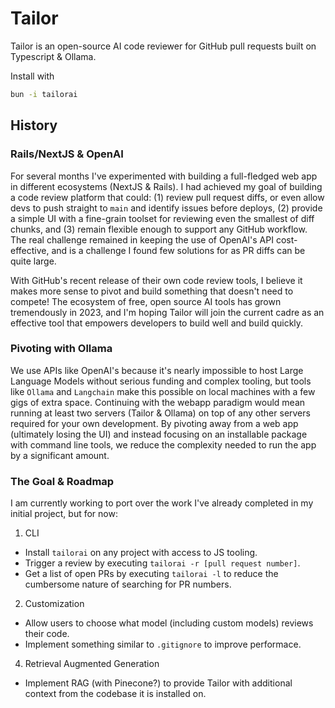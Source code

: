 # Tailor

Tailor is an open-source AI code reviewer for GitHub pull requests built on Typescript & Ollama.

Install with 
```bash
bun -i tailorai
```

## History 

### Rails/NextJS & OpenAI

For several months I've experimented with building a full-fledged web app in different ecosystems (NextJS & Rails). I had achieved my goal of building a code review platform that could: (1) review pull request diffs, or even allow devs to push straight to ```main``` and identify issues before deploys, (2) provide a simple UI with a fine-grain toolset for reviewing even the smallest of diff chunks, and (3) remain flexible enough to support any GitHub workflow. The real challenge remained in keeping the use of OpenAI's API cost-effective, and is a challenge I found few solutions for as PR diffs can be quite large.

With GitHub's recent release of their own code review tools, I believe it makes more sense to pivot and build something that doesn't need to compete! The ecosystem of free, open source AI tools has grown tremendously in 2023, and I'm hoping Tailor will join the current cadre as an effective tool that empowers developers to build well and build quickly. 

### Pivoting with Ollama

We use APIs like OpenAI's because it's nearly impossible to host Large Language Models without serious funding and complex tooling, but tools like ```Ollama``` and ```Langchain``` make this possible on local machines with a few gigs of extra space. Continuing with the webapp paradigm would mean running at least two servers (Tailor & Ollama) on top of any other servers required for your own development. By pivoting away from a web app (ultimately losing the UI) and instead focusing on an installable package with command line tools, we reduce the complexity needed to run the app by a significant amount. 

### The Goal & Roadmap

I am currently working to port over the work I've already completed in my initial project, but for now:

1. CLI 
  * Install ```tailorai``` on any project with access to JS tooling.
  * Trigger a review by executing ```tailorai -r [pull request number]```.
  * Get a list of open PRs by executing ```tailorai -l``` to reduce the cumbersome nature of searching for PR numbers.
2. Customization
  * Allow users to choose what model (including custom models) reviews their code.
  * Implement something similar to ```.gitignore``` to improve performace.
4. Retrieval Augmented Generation
  * Implement RAG (with Pinecone?) to provide Tailor with additional context from the codebase it is installed on.
